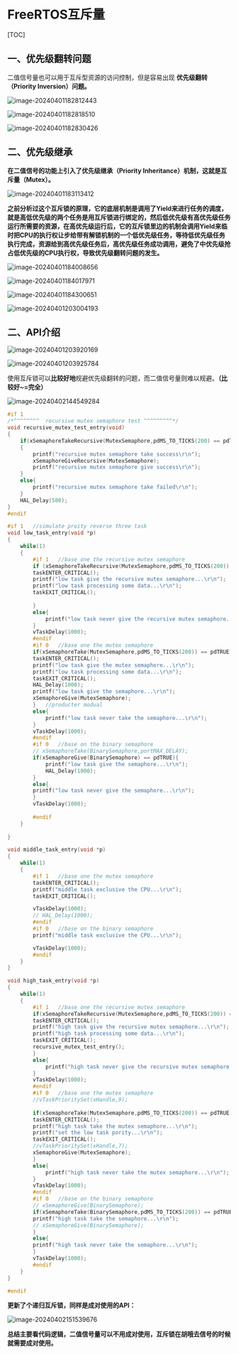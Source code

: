 # FreeRTOS互斥量



[TOC]

## 一、优先级翻转问题

二值信号量也可以用于互斥型资源的访问控制，但是容易出现 **优先级翻转（Priority Inversion）问题。**

![image-20240401182812443](https://zdh934.oss-cn-shenzhen.aliyuncs.com/PigGo/202404011828514.png)

![image-20240401182818510](https://zdh934.oss-cn-shenzhen.aliyuncs.com/PigGo/202404011828562.png)

![image-20240401182830426](https://zdh934.oss-cn-shenzhen.aliyuncs.com/PigGo/202404011828484.png)

## 二、优先级继承

**在二值信号的功能上引入了优先级继承（Priority Inheritance）机制，这就是互斥量（Mutex）。**

![image-20240401183113412](https://zdh934.oss-cn-shenzhen.aliyuncs.com/PigGo/202404011831464.png)

**之前分析过这个互斥锁的原理，它的底层机制是调用了Yield来进行任务的调度，就是高低优先级的两个任务是用互斥锁进行绑定的，然后低优先级有高优先级任务运行所需要的资源，在高优先级运行后，它的互斥锁里边的机制会调用Yield来临时把CPU的执行权让步给带有解锁机制的一个低优先级任务，等待低优先级任务执行完成，资源给到高优先级任务后，高优先级任务成功调用，避免了中优先级抢占低优先级的CPU执行权，导致优先级翻转问题的发生。**

![image-20240401184008656](https://zdh934.oss-cn-shenzhen.aliyuncs.com/PigGo/202404011840721.png)

![image-20240401184017971](https://zdh934.oss-cn-shenzhen.aliyuncs.com/PigGo/202404011840021.png)

![image-20240401184300651](https://zdh934.oss-cn-shenzhen.aliyuncs.com/PigGo/202404011843723.png)

![image-20240401203004193](https://zdh934.oss-cn-shenzhen.aliyuncs.com/PigGo/202404012030333.png)



## 二、API介绍

![image-20240401203920169](https://zdh934.oss-cn-shenzhen.aliyuncs.com/PigGo/202404012039227.png)

![image-20240401203925784](https://zdh934.oss-cn-shenzhen.aliyuncs.com/PigGo/202404012039830.png)



使用互斥锁可以**比较好地**规避优先级翻转的问题，而二值信号量则难以规避。**（比较好~=完全）**

![image-20240402144549284](https://zdh934.oss-cn-shenzhen.aliyuncs.com/PigGo/202404021445378.png)

```c
#if 1
/*^^^^^^^^  recursive mutex semaphore test ^^^^^^^^^*/
void recursive_mutex_test_entry(void)
{
	if(xSemaphoreTakeRecursive(MutexSemaphore,pdMS_TO_TICKS(200) == pdTRUE))
	{
		printf("recursive mutex semaphore take success\r\n");
		xSemaphoreGiveRecursive(MutexSemaphore);
		printf("recursive mutex semaphore give success\r\n");
	}
	else{
		printf("recursive mutex semaphore take failed\r\n");
	}
	HAL_Delay(500);
}
#endif

#if 1	//simulate proity reverse three task
void low_task_entry(void *p)
{
	while(1)
	{
		#if 1	//base one the recursive mutex semaphore
		if (xSemaphoreTakeRecursive(MutexSemaphore,pdMS_TO_TICKS(200)) == pdTRUE){
		taskENTER_CRITICAL();
		printf("low task give the recursive mutex semaphore...\r\n");	
		printf("low task processing some data...\r\n");
		taskEXIT_CRITICAL();
	    
		}
		else{
			printf("low task never give the recursive mutex semaphore...\r\n");
		}
		vTaskDelay(1000);
		#endif
		#if 0	//base one the mutex semaphore
		if(xSemaphoreTake(MutexSemaphore,pdMS_TO_TICKS(200)) == pdTRUE){
		taskENTER_CRITICAL();
		printf("low task give the mutex semaphore...\r\n");	
		printf("low task processing some data...\r\n");
		taskEXIT_CRITICAL();
		HAL_Delay(1000);
		printf("low task give the semaphore...\r\n");
		xSemaphoreGive(MutexSemaphore);
		}	//producter modual
		else{
			printf("low task never take the semaphore...\r\n");
		}
		vTaskDelay(1000);		
		#endif
		#if 0	//base on the binary semaphore
		// xSemaphoreTake(BinarySemaphore,portMAX_DELAY);
		if(xSemaphoreGive(BinarySemaphore) == pdTRUE){
			printf("low task give the semaphore...\r\n");
			HAL_Delay(1000);
		}
		else{
		printf("low task never give the semaphore...\r\n");
		}
		vTaskDelay(1000);
		
		#endif
	}
	
}

void middle_task_entry(void *p)
{
	while(1)
	{
		#if 1	//base one the mutex semaphore
		taskENTER_CRITICAL();
		printf("middle task exclusive the CPU...\r\n");	
		taskEXIT_CRITICAL();

		vTaskDelay(1000);
		// HAL_Delay(1000);
		#endif
		#if 0	//base on the binary semaphore
		printf("middle task exclusive the CPU...\r\n");	

		vTaskDelay(1000);
		#endif
	}
}

void high_task_entry(void *p)
{
	while(1)
	{
		#if 1	//base one the recursive mutex semaphore
		if(xSemaphoreTakeRecursive(MutexSemaphore,pdMS_TO_TICKS(200)) == pdTRUE){
		taskENTER_CRITICAL();
		printf("high task give the recursive mutex semaphore...\r\n");	
		printf("high task processing some data...\r\n");
		taskEXIT_CRITICAL();
		recursive_mutex_test_entry();
		}
		else{
			printf("high task never give the recursive mutex semaphore...\r\n");
		}
		vTaskDelay(1000);
		#endif
		#if 0	//base one the mutex semaphore
		//vTaskPrioritySet(xHandle,9);
		
		if(xSemaphoreTake(MutexSemaphore,pdMS_TO_TICKS(200)) == pdTRUE){	//consumer modual
		taskENTER_CRITICAL();
		printf("high task take the mutex semaphore...\r\n");	
		printf("set the low task pority...\r\n");
		taskEXIT_CRITICAL();
		//vTaskPrioritySet(xHandle,7);
		xSemaphoreGive(MutexSemaphore);
		}
		else{
			printf("high task never take the mutex semaphore...\r\n");
		}
		vTaskDelay(1000);
		#endif
		#if 0	//base on the binary semaphore
		// xSemaphoreGive(BinarySemaphore);
		if(xSemaphoreTake(BinarySemaphore,pdMS_TO_TICKS(200)) == pdTRUE){
		printf("high task take the semaphore...\r\n");	
		// xSemaphoreGive(BinarySemaphore);
		}
		else{
		printf("high task never take the semaphore...\r\n");
		}
		vTaskDelay(1000);
		#endif
	}
}

#endif
```

**更新了个递归互斥锁，同样是成对使用的API：**

![image-20240402151539676](https://zdh934.oss-cn-shenzhen.aliyuncs.com/PigGo/202404021515731.png)

**总结主要看代码逻辑，二值信号量可以不用成对使用，互斥锁在胡哦去信号的时候就需要成对使用。**





































































